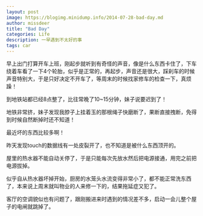 ```yaml
---
layout: post
image: https://blogimg.minidump.info/2014-07-28-bad-day.md
author: missdeer
title: "Bad Day"
categories: Life
description: 一早遇到不太好的事
tags: car
---
```

早上出门打算开车上班，刚起步就听到有奇怪的声音，像是什么东西卡住了，下车绕着车看了一下4个轮胎，似乎是正常的，再起步，声音还是很大，踩刹车的时候声音特别大，于是只好决定不开车了，等周末的时候找家修车的检查一下，真烦躁！

到地铁站都已经8点整了，比往常晚了10~15分钟，妹子说要迟到了！

地铁非常挤，妹子发现我脖子上挂着玉的那根绳子快磨断了，果断直接拽断，免得到时候自然断掉时还不知道！

最近坏的东西比较多啊！

昨天发现touch的数据线有一处皮裂开了，也不知道是被什么东西顶开的。

屋里的热水器不能自动关停了，于是只能每次先放水然后把电源接通，用完之前把电源拔掉。

似乎自从热水器坏掉开始，厨房的水笼头水流变得非常小了，都不能正常洗东西了，本来说上周末就叫物业的人来修一下的，结果拖延症又犯了。

客厅的空调貌似也有问题了，跟刚搬进来时遇到的情况差不多，启动一会儿整个屋子的电闸就跳掉了。
